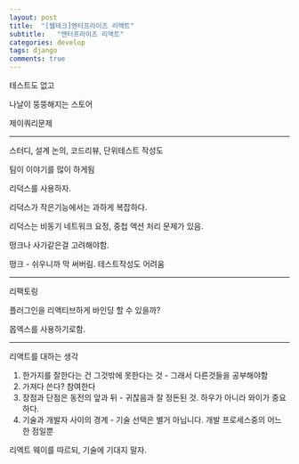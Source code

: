 ```yaml
---
layout: post
title:  "[웹테크]엔터프라이즈 리액트"
subtitle:   "엔터프라이즈 리액트"
categories: develop
tags: django
comments: true
---
```




테스트도 없고

나날이 뚱뚱해지는 스토어

제이쿼리문제

---

스터디, 설계 논의, 코드리뷰, 단위테스트 작성도

팀이 이야기를 많이 하게됨

리덕스를 사용하자.

리덕스가 작은기능에서는 과하게 복잡하다.

리덕스는 비동기 네트워크 요정, 중첩 액션 처리 문제가 있음.

떵크나 사가같은걸 고려해야함.

떵크 - 쉬우니까 막 써버림. 테스트작성도 어려움

---

리팩토링

플러그인을 리액티브하게 바인딩 할 수 있을까?

몹엑스를 사용하기로함.

---

리액트를 대하는 생각

1. 한가지를 잘한다는 건 그것밖에 못한다는 것 - 그래서 다른것들을 공부해야함
2. 가져다 쓴다? 참여한다
3. 장점과 단점은 동전의 앞과 뒤 - 귀찮음과 잘 정돈된 것. 하우가 아니라 와이가 중요하다.
4. 기술과 개발자 사이의 경계 - 기술 선택은 별거 아닙니다. 개발 프로세스중의 어느 한 점일뿐

리엑트 웨이를 따르되, 기술에 기대지 말자.
